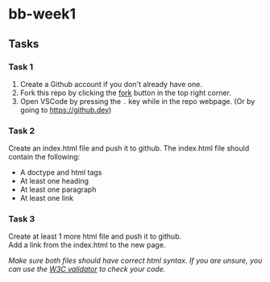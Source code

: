 # bb-week1

## Tasks
### Task 1
1. Create a Github account if you don't already have one.  
2. Fork this repo by clicking the [fork](https://github.com/boysbrigade/bb-week1/fork) button in the top right corner.
3. Open VSCode by pressing the `.` key while in the repo webpage. (Or by going to https://github.dev)

### Task 2
Create an index.html file and push it to github. The index.html file should contain the following:
+ A doctype and html tags
+ At least one heading
+ At least one paragraph
+ At least one link

### Task 3
Create at least 1 more html file and push it to github.  
Add a link from the index.html to the new page.


_Make sure both files should have correct html syntax. If you are unsure, you can use the [W3C validator](https://validator.w3.org/#validate_by_input) to check your code._
